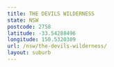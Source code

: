 ```yaml
---
title: THE DEVILS WILDERNESS
state: NSW
postcode: 2758
latitude: -33.54288496
longitude: 150.5320309
url: /nsw/the-devils-wilderness/
layout: suburb
---
```


